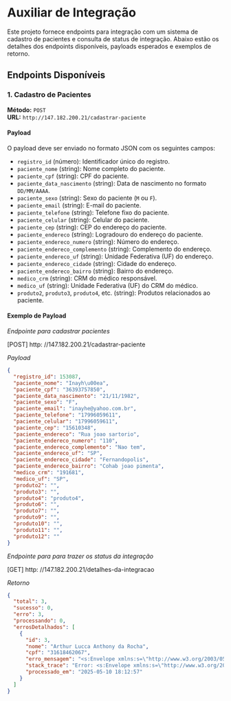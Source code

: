 # Auxiliar de Integração

Este projeto fornece endpoints para integração com um sistema de cadastro de pacientes e consulta de status de integração. Abaixo estão os detalhes dos endpoints disponíveis, payloads esperados e exemplos de retorno.

## Endpoints Disponíveis

### 1. Cadastro de Pacientes

**Método:** `POST`  
**URL:** `http://147.182.200.21/cadastrar-paciente`

#### Payload

O payload deve ser enviado no formato JSON com os seguintes campos:

- `registro_id` (número): Identificador único do registro.
- `paciente_nome` (string): Nome completo do paciente.
- `paciente_cpf` (string): CPF do paciente.
- `paciente_data_nascimento` (string): Data de nascimento no formato `DD/MM/AAAA`.
- `paciente_sexo` (string): Sexo do paciente (`M` ou `F`).
- `paciente_email` (string): E-mail do paciente.
- `paciente_telefone` (string): Telefone fixo do paciente.
- `paciente_celular` (string): Celular do paciente.
- `paciente_cep` (string): CEP do endereço do paciente.
- `paciente_endereco` (string): Logradouro do endereço do paciente.
- `paciente_endereco_numero` (string): Número do endereço.
- `paciente_endereco_complemento` (string): Complemento do endereço.
- `paciente_endereco_uf` (string): Unidade Federativa (UF) do endereço.
- `paciente_endereco_cidade` (string): Cidade do endereço.
- `paciente_endereco_bairro` (string): Bairro do endereço.
- `medico_crm` (string): CRM do médico responsável.
- `medico_uf` (string): Unidade Federativa (UF) do CRM do médico.
- `produto2`, `produto3`, `produto4`, etc. (string): Produtos relacionados ao paciente.

#### Exemplo de Payload

_Endpointe para cadastrar pacientes_

[POST] http: //147.182.200.21/cadastrar-paciente

_Payload_

```json
{
  "registro_id": 153087,
  "paciente_nome": "Inayh\u00ea",
  "paciente_cpf": "36393757850",
  "paciente_data_nascimento": "21/11/1982",
  "paciente_sexo": "F",
  "paciente_email": "inayhe@yahoo.com.br",
  "paciente_telefone": "17996059611",
  "paciente_celular": "17996059611",
  "paciente_cep": "15610348",
  "paciente_endereco": "Rua joao sartorio",
  "paciente_endereco_numero": "110",
  "paciente_endereco_complemento": "Nao tem",
  "paciente_endereco_uf": "SP",
  "paciente_endereco_cidade": "Fernandopolis",
  "paciente_endereco_bairro": "Cohab joao pimenta",
  "medico_crm": "191681",
  "medico_uf": "SP",
  "produto2": "",
  "produto3": "",
  "produto4": "produto4",
  "produto6": "",
  "produto7": "",
  "produto9": "",
  "produto10": "",
  "produto11": "",
  "produto12": ""
}
```

_Endpointe para para trazer os status da integração_

[GET] http: //147.182.200.21/detalhes-da-integracao

_Retorno_

```json
{
  "total": 3,
  "sucesso": 0,
  "erro": 3,
  "processando": 0,
  "errosDetalhados": [
    {
      "id": 3,
      "nome": "Arthur Lucca Anthony da Rocha",
      "cpf": "31618462067",
      "erro_mensagem": "<s:Envelope xmlns:s=\"http://www.w3.org/2003/05/soap-envelope\" xmlns:a=\"http://www.w3.org/2005/08/addressing\"><s:Header><a:Action s:mustUnderstand=\"1\">http://schemas.microsoft.com/net/2005/12/windowscommunicationfoundation/dispatcher/fault</a:Action></s:Header><s:Body><s:Fault><s:Code><s:Value>s:Sender</s:Value><s:Subcode><s:Value xmlns:a=\"http://schemas.microsoft.com/net/2005/12/windowscommunicationfoundation/dispatcher\">a:DeserializationFailed</s:Value></s:Subcode></s:Code><s:Reason><s:Text xml:lang=\"pt-BR\">The formatter threw an exception while trying to deserialize the message: Error in deserializing body of request message for operation 'CadastrarPaciente'. Unexpected end of file. Following elements are not closed: Envelope. Line 1, position 6735.</s:Text></s:Reason><s:Detail><ExceptionDetail xmlns=\"http://...",
      "stack_trace": "Error: <s:Envelope xmlns:s=\"http://www.w3.org/2003/05/soap-envelope\" xmlns:a=\"http://www.w3.org/2005/08/addressing\"><s:Header><a:Action s:mustUnderstand=\"1\">http://schemas.microsoft.com/net/2005/12/windowscommunicationfoundation/dispatcher/fault</a:Action></s:Header><s:Body><s:Fault><s:Code><s:Value>s:Sender</s:Value><s:Subcode><s:Value xmlns:a=\"http://schemas.microsoft.com/net/2005/12/windowscommunicationfoundation/dispatcher\">a:DeserializationFailed</s:Value></s:Subcode></s:Code><s:Reason><s:Text xml:lang=\"pt-BR\">The formatter threw an exception while trying to deserialize the message: Error in deserializing body of request message for operation 'CadastrarPaciente'. Unexpected end of file. Following elements are not closed: Envelope. Line 1, position 6735.</s:Text></s:Reason><s:Detail><ExceptionDetail xmlns=\"http://...",
      "processado_em": "2025-05-10 18:12:57"
    }
  ]
}
```

